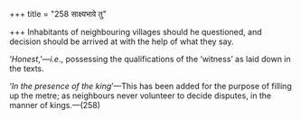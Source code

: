 +++
title = "258 साक्ष्यभावे तु"

+++
Inhabitants of neighbouring villages should he questioned, and decision
should be arrived at with the help of what they say.

‘*Honest*,’—*i.e*., possessing the qualifications of the ‘witness’ as
laid down in the texts.

‘*In the presence of the king*’—This has been added for the purpose of
filling up the metre; as neighbours never volunteer to decide disputes,
in the manner of kings.—(258)


